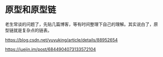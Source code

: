 # 原型和原型链

老生常谈的问题了，先贴几篇博客，等有时间整理下自己的理解。其实说白了，原型链就是复杂点的链表。

https://blog.csdn.net/yuyuking/article/details/88952654

https://juejin.im/post/6844904073133572104
